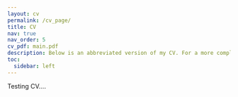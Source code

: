 ```yaml
---
layout: cv
permalink: /cv_page/
title: CV
nav: true
nav_order: 5
cv_pdf: main.pdf
description: Below is an abbreviated version of my CV. For a more complete and informative version, I recommend checking my LinkedIn (https://www.linkedin.com/in/enda-flynn-80a465174) or the PDF of my CV at the top right of the page.
toc:
  sidebar: left
---
```


Testing CV....
